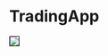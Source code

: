 # TradingApp

<img src="https://github.com/professorDeveloper/AlgoTrade/assets/108933534/c4758cba-42ba-4a35-9a2f-0f479124e085" style="border: 1px solid black" />
